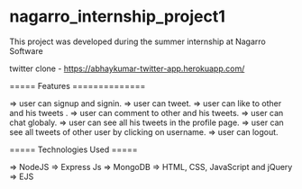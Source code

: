 # nagarro_internship_project1
This project was developed during the summer internship at Nagarro Software <br />

twitter clone - https://abhaykumar-twitter-app.herokuapp.com/

===== Features ==============

=> user can signup and signin.
=> user can tweet.
=> user can like to other and his tweets .
=> user can comment to other and his tweets.
=> user can chat globaly.
=> user can see all his tweets in the profile page.
=> user can see all tweets of other user by clicking on username.
=> user can logout.


===== Technologies Used =====

=> NodeJS
=> Express Js
=> MongoDB
=> HTML, CSS, JavaScript and jQuery
=> EJS
